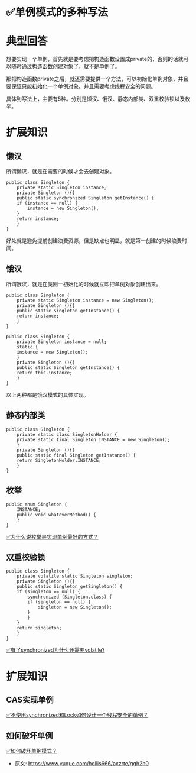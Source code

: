 # ✅单例模式的多种写法
<!--page header-->

<a name="I2IdZ"></a>
# 典型回答

想要实现一个单例，首先就是要考虑把构造函数设置成private的，否则的话就可以随时通过构造函数创建对象了，就不是单例了。

那把构造函数private之后，就还需要提供一个方法，可以初始化单例对象，并且要保证只能初始化一个单例对象。并且需要考虑线程安全的问题。

具体到写法上，主要有5种。分别是懒汉、饿汉、静态内部类、双重校验锁以及枚举。

<a name="Hla0l"></a>
# 扩展知识

<a name="bG24h"></a>
## 懒汉 

所谓懒汉，就是在需要的时候才会去创建对象。

```
public class Singleton {  
    private static Singleton instance;  
    private Singleton (){}  
    public static synchronized Singleton getInstance() {  
    if (instance == null) {  
        instance = new Singleton();  
    }  
    return instance;  
    }  
}  
```

好处就是避免提前创建浪费资源，但是缺点也明显，就是第一创建的时候浪费时间。

<a name="ynaqx"></a>
## 饿汉
所谓饿汉，就是在类刚一初始化的时候就立即把单例对象创建出来。

```
public class Singleton {  
    private static Singleton instance = new Singleton();  
    private Singleton (){}  
    public static Singleton getInstance() {  
    return instance;  
    }  
}  
```

```
public class Singleton {  
    private Singleton instance = null;  
    static {  
    instance = new Singleton();  
    }  
    private Singleton (){}  
    public static Singleton getInstance() {  
    return this.instance;  
    }  
}  
```

以上两种都是饿汉模式的具体实现。

<a name="YOa2T"></a>
## 静态内部类

```
public class Singleton {  
    private static class SingletonHolder {  
    private static final Singleton INSTANCE = new Singleton();  
    }  
    private Singleton (){}  
    public static final Singleton getInstance() {  
    return SingletonHolder.INSTANCE;  
    }  
}  
```

<a name="UWsZX"></a>
## 枚举

```
public enum Singleton {  
    INSTANCE;  
    public void whateverMethod() {  
    }  
}  
```

[✅为什么说枚举是实现单例最好的方式？](https://www.yuque.com/hollis666/axzrte/dt4dp5iq77akg00u?view=doc_embed)

<a name="E4CBr"></a>
## 双重校验锁

```
public class Singleton {  
    private volatile static Singleton singleton;  
    private Singleton (){}  
    public static Singleton getSingleton() {  
    if (singleton == null) {  
        synchronized (Singleton.class) {  
        if (singleton == null) {  
            singleton = new Singleton();  
        }  
        }  
    }  
    return singleton;  
    }  
}  
```

[✅有了synchronized为什么还需要volatile?](https://www.yuque.com/hollis666/axzrte/nl3dfw?view=doc_embed)

<a name="LzJI4"></a>
# 扩展知识

<a name="cgCXF"></a>
## CAS实现单例
[✅不使用synchronized和Lock如何设计一个线程安全的单例？](https://www.yuque.com/hollis666/axzrte/hyiz0wluw5xgs3tg?view=doc_embed)

<a name="lm2J2"></a>
## 如何破坏单例

[✅如何破坏单例模式？](https://www.yuque.com/hollis666/axzrte/vqtp00?view=doc_embed)


<!--page footer-->
- 原文: <https://www.yuque.com/hollis666/axzrte/ggh2h0>
